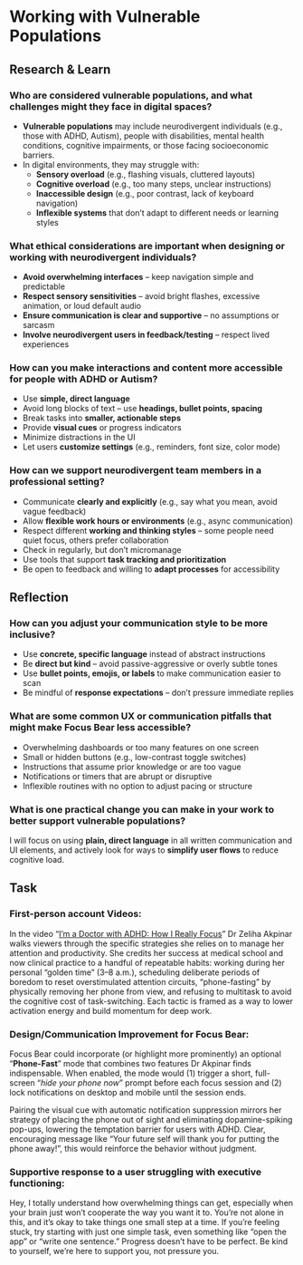 # Working with Vulnerable Populations

## Research & Learn

### Who are considered vulnerable populations, and what challenges might they face in digital spaces?

- **Vulnerable populations** may include neurodivergent individuals (e.g., those with ADHD, Autism), people with disabilities, mental health conditions, cognitive impairments, or those facing socioeconomic barriers.
- In digital environments, they may struggle with:
    - **Sensory overload** (e.g., flashing visuals, cluttered layouts)
    - **Cognitive overload** (e.g., too many steps, unclear instructions)
    - **Inaccessible design** (e.g., poor contrast, lack of keyboard navigation)
    - **Inflexible systems** that don’t adapt to different needs or learning styles

### What ethical considerations are important when designing or working with neurodivergent individuals?

- **Avoid overwhelming interfaces** – keep navigation simple and predictable
- **Respect sensory sensitivities** – avoid bright flashes, excessive animation, or loud default audio
- **Ensure communication is clear and supportive** – no assumptions or sarcasm
- **Involve neurodivergent users in feedback/testing** – respect lived experiences

### How can you make interactions and content more accessible for people with ADHD or Autism?

- Use **simple, direct language**
- Avoid long blocks of text – use **headings, bullet points, spacing**
- Break tasks into **smaller, actionable steps**
- Provide **visual cues** or progress indicators
- Minimize distractions in the UI
- Let users **customize settings** (e.g., reminders, font size, color mode)

### How can we support neurodivergent team members in a professional setting?

- Communicate **clearly and explicitly** (e.g., say what you mean, avoid vague feedback)
- Allow **flexible work hours or environments** (e.g., async communication)
- Respect different **working and thinking styles** – some people need quiet focus, others prefer collaboration
- Check in regularly, but don’t micromanage
- Use tools that support **task tracking and prioritization**
- Be open to feedback and willing to **adapt processes** for accessibility

## Reflection

### How can you adjust your communication style to be more inclusive?

- Use **concrete, specific language** instead of abstract instructions
- Be **direct but kind** – avoid passive-aggressive or overly subtle tones
- Use **bullet points, emojis, or labels** to make communication easier to scan
- Be mindful of **response expectations** – don’t pressure immediate replies

### What are some common UX or communication pitfalls that might make Focus Bear less accessible?

- Overwhelming dashboards or too many features on one screen
- Small or hidden buttons (e.g., low-contrast toggle switches)
- Instructions that assume prior knowledge or are too vague
- Notifications or timers that are abrupt or disruptive
- Inflexible routines with no option to adjust pacing or structure

### What is one practical change you can make in your work to better support vulnerable populations?

I will focus on using **plain, direct language** in all written communication and UI elements, and actively look for ways to **simplify user flows** to reduce cognitive load. 

## Task

### First-person account Videos:

In the video “[I’m a Doctor with ADHD: How I Really Focus](https://www.youtube.com/watch?v=97Ffhl6_OVM)” Dr Zeliha Akpinar walks viewers through the specific strategies she relies on to manage her attention and productivity. She credits her success at medical school and now clinical practice to a handful of repeatable habits: working during her personal “golden time” (3–8 a.m.), scheduling deliberate periods of boredom to reset overstimulated attention circuits, “phone-fasting” by physically removing her phone from view, and refusing to multitask to avoid the cognitive cost of task-switching. Each tactic is framed as a way to lower activation energy and build momentum for deep work. 

### Design/Communication Improvement for Focus Bear:

Focus Bear could incorporate (or highlight more prominently) an optional “**Phone-Fast**” mode that combines two features Dr Akpinar finds indispensable. When enabled, the mode would (1) trigger a short, full-screen “*hide your phone now*” prompt before each focus session and (2) lock notifications on desktop and mobile until the session ends. 

Pairing the visual cue with automatic notification suppression mirrors her strategy of placing the phone out of sight and eliminating dopamine-spiking pop-ups, lowering the temptation barrier for users with ADHD. Clear, encouraging message like “Your future self will thank you for putting the phone away!”, this would reinforce the behavior without judgment. 

### Supportive response to a user struggling with executive functioning:

Hey, I totally understand how overwhelming things can get, especially when your brain just won’t cooperate the way you want it to. You’re not alone in this, and it’s okay to take things one small step at a time. If you’re feeling stuck, try starting with just one simple task, even something like “open the app” or “write one sentence.” Progress doesn’t have to be perfect. Be kind to yourself, we’re here to support you, not pressure you.



